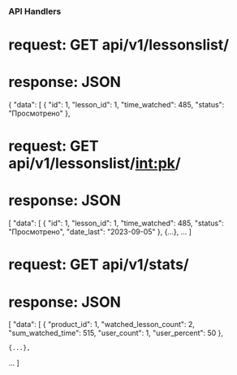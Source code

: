 ### API Handlers
# request: GET api/v1/lessonslist/
# response: JSON
{
    "data": [
        {
            "id": 1,
            "lesson_id": 1,
            "time_watched": 485,
            "status": "Просмотрено"
        },



# request: GET api/v1/lessonslist/<int:pk>/
# response: JSON
[
	"data": [
        {
            "id": 1,
            "lesson_id": 1,
            "time_watched": 485,
            "status": "Просмотрено",
            "date_last": "2023-09-05"
        },
	{...},
...
]

# request: GET api/v1/stats/
# response: JSON
[
	"data": [
        {
            "product_id": 1,
            "watched_lesson_count": 2,
            "sum_watched_time": 515,
            "user_count": 1,
            "user_percent": 50
        },

	{...},
...
]

